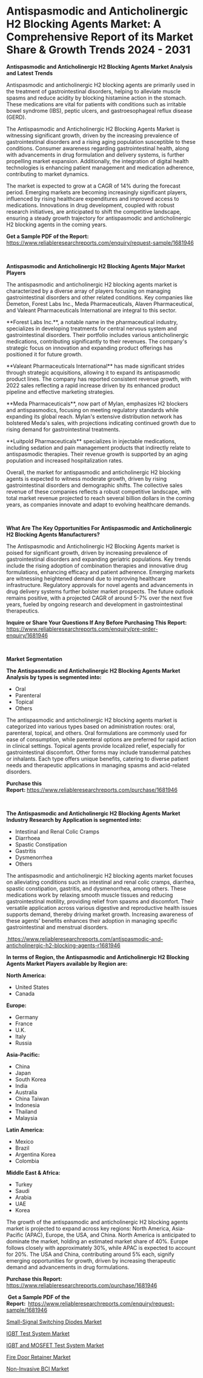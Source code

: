 <p><h1>Antispasmodic and Anticholinergic H2 Blocking Agents Market: A Comprehensive Report of its Market Share & Growth Trends 2024 - 2031</h1></p><p><strong>Antispasmodic and Anticholinergic H2 Blocking Agents Market Analysis and Latest Trends</strong></p>
<p><p>Antispasmodic and anticholinergic H2 blocking agents are primarily used in the treatment of gastrointestinal disorders, helping to alleviate muscle spasms and reduce acidity by blocking histamine action in the stomach. These medications are vital for patients with conditions such as irritable bowel syndrome (IBS), peptic ulcers, and gastroesophageal reflux disease (GERD). </p><p>The Antispasmodic and Anticholinergic H2 Blocking Agents Market is witnessing significant growth, driven by the increasing prevalence of gastrointestinal disorders and a rising aging population susceptible to these conditions. Consumer awareness regarding gastrointestinal health, along with advancements in drug formulation and delivery systems, is further propelling market expansion. Additionally, the integration of digital health technologies is enhancing patient management and medication adherence, contributing to market dynamics.</p><p>The market is expected to grow at a CAGR of 14% during the forecast period. Emerging markets are becoming increasingly significant players, influenced by rising healthcare expenditures and improved access to medications. Innovations in drug development, coupled with robust research initiatives, are anticipated to shift the competitive landscape, ensuring a steady growth trajectory for antispasmodic and anticholinergic H2 blocking agents in the coming years.</p></p>
<p><strong>Get a Sample PDF of the Report:&nbsp;</strong> <a href="https://www.reliableresearchreports.com/enquiry/request-sample/1681946?utm_campaign=31&utm_medium=2&utm_source=Github&utm_content=ia&utm_term=29102024&utm_id=antispasmodic-and-anticholinergic-h2-blocking-agents">https://www.reliableresearchreports.com/enquiry/request-sample/1681946</a></p>
<p>&nbsp;</p>
<p><strong>Antispasmodic and Anticholinergic H2 Blocking Agents Major Market Players</strong></p>
<p><p>The antispasmodic and anticholinergic H2 blocking agents market is characterized by a diverse array of players focusing on managing gastrointestinal disorders and other related conditions. Key companies like Demeton, Forest Labs Inc., Meda Pharmaceuticals, Alaven Pharmaceutical, and Valeant Pharmaceuticals International are integral to this sector.</p><p>**Forest Labs Inc.**, a notable name in the pharmaceutical industry, specializes in developing treatments for central nervous system and gastrointestinal disorders. Their portfolio includes various anticholinergic medications, contributing significantly to their revenues. The company's strategic focus on innovation and expanding product offerings has positioned it for future growth.</p><p>**Valeant Pharmaceuticals International** has made significant strides through strategic acquisitions, allowing it to expand its antispasmodic product lines. The company has reported consistent revenue growth, with 2022 sales reflecting a rapid increase driven by its enhanced product pipeline and effective marketing strategies.</p><p>**Meda Pharmaceuticals**, now part of Mylan, emphasizes H2 blockers and antispasmodics, focusing on meeting regulatory standards while expanding its global reach. Mylan's extensive distribution network has bolstered Meda's sales, with projections indicating continued growth due to rising demand for gastrointestinal treatments.</p><p>**Luitpold Pharmaceuticals** specializes in injectable medications, including sedation and pain management products that indirectly relate to antispasmodic therapies. Their revenue growth is supported by an aging population and increased hospitalization rates.</p><p>Overall, the market for antispasmodic and anticholinergic H2 blocking agents is expected to witness moderate growth, driven by rising gastrointestinal disorders and demographic shifts. The collective sales revenue of these companies reflects a robust competitive landscape, with total market revenue projected to reach several billion dollars in the coming years, as companies innovate and adapt to evolving healthcare demands.</p></p>
<p>&nbsp;</p>
<p><strong>What Are The Key Opportunities For Antispasmodic and Anticholinergic H2 Blocking Agents Manufacturers?</strong></p>
<p><p>The Antispasmodic and Anticholinergic H2 Blocking Agents market is poised for significant growth, driven by increasing prevalence of gastrointestinal disorders and expanding geriatric populations. Key trends include the rising adoption of combination therapies and innovative drug formulations, enhancing efficacy and patient adherence. Emerging markets are witnessing heightened demand due to improving healthcare infrastructure. Regulatory approvals for novel agents and advancements in drug delivery systems further bolster market prospects. The future outlook remains positive, with a projected CAGR of around 5-7% over the next five years, fueled by ongoing research and development in gastrointestinal therapeutics.</p></p>
<p><strong>Inquire or Share Your Questions If Any Before Purchasing This Report:</strong> <a href="https://www.reliableresearchreports.com/enquiry/pre-order-enquiry/1681946?utm_campaign=31&utm_medium=2&utm_source=Github&utm_content=ia&utm_term=29102024&utm_id=antispasmodic-and-anticholinergic-h2-blocking-agents">https://www.reliableresearchreports.com/enquiry/pre-order-enquiry/1681946</a></p>
<p>&nbsp;</p>
<p><strong>Market Segmentation</strong></p>
<p><strong>The Antispasmodic and Anticholinergic H2 Blocking Agents Market Analysis by types is segmented into:</strong></p>
<p><ul><li>Oral</li><li>Parenteral</li><li>Topical</li><li>Others</li></ul></p>
<p><p>The antispasmodic and anticholinergic H2 blocking agents market is categorized into various types based on administration routes: oral, parenteral, topical, and others. Oral formulations are commonly used for ease of consumption, while parenteral options are preferred for rapid action in clinical settings. Topical agents provide localized relief, especially for gastrointestinal discomfort. Other forms may include transdermal patches or inhalants. Each type offers unique benefits, catering to diverse patient needs and therapeutic applications in managing spasms and acid-related disorders.</p></p>
<p><strong>Purchase this Report:&nbsp;</strong><a href="https://www.reliableresearchreports.com/purchase/1681946?utm_campaign=31&utm_medium=2&utm_source=Github&utm_content=ia&utm_term=29102024&utm_id=antispasmodic-and-anticholinergic-h2-blocking-agents">https://www.reliableresearchreports.com/purchase/1681946</a></p>
<p>&nbsp;</p>
<p><strong>The Antispasmodic and Anticholinergic H2 Blocking Agents Market Industry Research by Application is segmented into:</strong></p>
<p><ul><li>Intestinal and Renal Colic Cramps</li><li>Diarrhoea</li><li>Spastic Constipation</li><li>Gastritis</li><li>Dysmenorrhea</li><li>Others</li></ul></p>
<p><p>The antispasmodic and anticholinergic H2 blocking agents market focuses on alleviating conditions such as intestinal and renal colic cramps, diarrhea, spastic constipation, gastritis, and dysmenorrhea, among others. These medications work by relaxing smooth muscle tissues and reducing gastrointestinal motility, providing relief from spasms and discomfort. Their versatile application across various digestive and reproductive health issues supports demand, thereby driving market growth. Increasing awareness of these agents' benefits enhances their adoption in managing specific gastrointestinal and menstrual disorders.</p></p>
<p><a href="https://www.reliableresearchreports.com/antispasmodic-and-anticholinergic-h2-blocking-agents-r1681946?utm_campaign=31&utm_medium=2&utm_source=Github&utm_content=ia&utm_term=29102024&utm_id=antispasmodic-and-anticholinergic-h2-blocking-agents">&nbsp;https://www.reliableresearchreports.com/antispasmodic-and-anticholinergic-h2-blocking-agents-r1681946</a></p>
<p><strong>In terms of Region, the Antispasmodic and Anticholinergic H2 Blocking Agents Market Players available by Region are:</strong></p>
<p>
    <p> <strong> North America: </strong>
        <ul>
            <li>United States</li>
            <li>Canada</li>
        </ul>
        </p> 
    <p> <strong> Europe: </strong>
        <ul>
            <li>Germany</li>
            <li>France</li>
            <li>U.K.</li>
            <li>Italy</li>
            <li>Russia</li>
        </ul>
        </p> 
    <p> <strong> Asia-Pacific: </strong>
        <ul>
            <li>China</li>
            <li>Japan</li>
            <li>South Korea</li>
            <li>India</li>
            <li>Australia</li>
            <li>China Taiwan</li>
            <li>Indonesia</li>
            <li>Thailand</li>
            <li>Malaysia</li>
        </ul>
        </p> 
    <p> <strong> Latin America: </strong>
        <ul>
            <li>Mexico</li>
            <li>Brazil</li>
            <li>Argentina Korea</li>
            <li>Colombia</li>
        </ul>
        </p> 
    <p> <strong> Middle East & Africa: </strong>
        <ul>
            <li>Turkey</li>
            <li>Saudi</li>
            <li>Arabia</li>
            <li>UAE</li>
            <li>Korea</li>
        </ul>
    </p>
    </p>
<p><p>The growth of the antispasmodic and anticholinergic H2 blocking agents market is projected to expand across key regions: North America, Asia-Pacific (APAC), Europe, the USA, and China. North America is anticipated to dominate the market, holding an estimated market share of 40%. Europe follows closely with approximately 30%, while APAC is expected to account for 20%. The USA and China, contributing around 5% each, signify emerging opportunities for growth, driven by increasing therapeutic demand and advancements in drug formulations.</p></p>
<p><strong>Purchase this Report: </strong><a href="https://www.reliableresearchreports.com/purchase/1681946?utm_campaign=31&utm_medium=2&utm_source=Github&utm_content=ia&utm_term=29102024&utm_id=antispasmodic-and-anticholinergic-h2-blocking-agents">https://www.reliableresearchreports.com/purchase/1681946</a></p>
<p>&nbsp;<strong>Get a Sample PDF of the Report:&nbsp;&nbsp;</strong><a href="https://www.reliableresearchreports.com/enquiry/request-sample/1681946?utm_campaign=31&utm_medium=2&utm_source=Github&utm_content=ia&utm_term=29102024&utm_id=antispasmodic-and-anticholinergic-h2-blocking-agents">https://www.reliableresearchreports.com/enquiry/request-sample/1681946</a></p>
<p><strong></strong></p>
<p><p><a href="https://github.com/shivermasallash/Market-Research-Report-List-1/blob/main/small-signal-switching-diodes-market.md?utm_campaign=31&utm_medium=2&utm_source=Github&utm_content=ia&utm_term=29102024&utm_id=antispasmodic-and-anticholinergic-h2-blocking-agents">Small-Signal Switching Diodes Market</a></p><p><a href="https://issuu.com/reportprime-2/docs/igbt-test-system-market-size-2030.p_8e9f200becf106?utm_campaign=31&utm_medium=2&utm_source=Github&utm_content=ia&utm_term=29102024&utm_id=antispasmodic-and-anticholinergic-h2-blocking-agents">IGBT Test System Market</a></p><p><a href="https://issuu.com/reportprime-2/docs/igbt-and-mosfet-test-system-market-_f04bd75478c8da?utm_campaign=31&utm_medium=2&utm_source=Github&utm_content=ia&utm_term=29102024&utm_id=antispasmodic-and-anticholinergic-h2-blocking-agents">IGBT and MOSFET Test System Market</a></p><p><a href="https://www.linkedin.com/pulse/global-fire-door-retainer-market-opportunities-forecast-period-yk5qe?utm_campaign=31&utm_medium=2&utm_source=Github&utm_content=ia&utm_term=29102024&utm_id=antispasmodic-and-anticholinergic-h2-blocking-agents">Fire Door Retainer Market</a></p><p><a href="https://github.com/taketakyriffecd/Market-Research-Report-List-1/blob/main/non-invasive-bci-market.md?utm_campaign=31&utm_medium=2&utm_source=Github&utm_content=ia&utm_term=29102024&utm_id=antispasmodic-and-anticholinergic-h2-blocking-agents">Non-Invasive BCI Market</a></p></p>